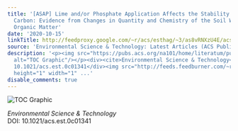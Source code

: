 ```yaml
---
title: '[ASAP] Lime and/or Phosphate Application Affects the Stability of Soil Organic
  Carbon: Evidence from Changes in Quantity and Chemistry of the Soil Water-Extractable
  Organic Matter'
date: '2020-10-15'
linkTitle: http://feedproxy.google.com/~r/acs/esthag/~3/as8vRNXzU4E/acs.est.0c01341
source: 'Environmental Science & Technology: Latest Articles (ACS Publications)'
description: '<p><img src="https://pubs.acs.org/na101/home/literatum/publisher/achs/journals/content/esthag/0/esthag.ahead-of-print/acs.est.0c01341/20201015/images/medium/es0c01341_0007.gif"
  alt="TOC Graphic"/></p><div><cite>Environmental Science & Technology</cite></div><div>DOI:
  10.1021/acs.est.0c01341</div><img src="http://feeds.feedburner.com/~r/acs/esthag/~4/as8vRNXzU4E"
  height="1" width="1" ...'
disable_comments: true
---
```

<p><img src="https://pubs.acs.org/na101/home/literatum/publisher/achs/journals/content/esthag/0/esthag.ahead-of-print/acs.est.0c01341/20201015/images/medium/es0c01341_0007.gif" alt="TOC Graphic"/></p><div><cite>Environmental Science & Technology</cite></div><div>DOI: 10.1021/acs.est.0c01341</div><img src="http://feeds.feedburner.com/~r/acs/esthag/~4/as8vRNXzU4E" height="1" width="1" ...